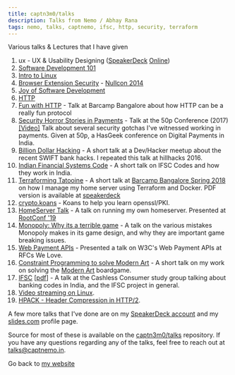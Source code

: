 ```yaml
---
title: captn3m0/talks
description: Talks from Nemo / Abhay Rana
tags: nemo, talks, captnemo, ifsc, http, security, terraform
---
```

Various talks & Lectures that I have given

1.  ux - UX & Usability Designing ([SpeakerDeck](https://speakerdeck.com/u/captn3m0/p/ux-and-usability-designing) [Online](https://captnemo.in/talks/ux/ 'Made via Reveal.js'))
2.  [Software Development 101](https://speakerdeck.com/u/captn3m0/p/software-development-101 'Internal talk at SDSLabs')
3.  [Intro to Linux](https://speakerdeck.com/captn3m0/linux-user-group-intro-meet-august-2013 'A very basic intro to linux')
4.  [Browser Extension Security](https://speakerdeck.com/captn3m0/browser-extension-security) - [Nullcon 2014](https://github.com/captn3m0/nullcon2014 'Source code and more details')
5.  [Joy of Software Development](https://captnemo.in/talks/josd/ 'Open lecture about getting started with Software Development')
6.  [HTTP](https://speakerdeck.com/captn3m0/http-an-insight-into-the-worlds-most-used-protocol 'Internal talk at SDSLabs')
7.  [Fun with HTTP](http://slides.com/captn3m0/fun-with-http) - Talk at Barcamp Bangalore about how HTTP can be a really fun protocol
8.  [Security Horror Stories in Payments](https://speakerdeck.com/captn3m0/security-horror-stories-in-payments) - Talk at the 50p Conference (2017) [[Video]](https://www.youtube.com/watch?v=_M-cftlhYKI) Talk about several security gotchas I've witnessed working in payments. Given at 50p, a HasGeek conference on Digital Payments in India.
9.  [Billion Dollar Hacking](https://speakerdeck.com/captn3m0/billion-dollar-hacking) - A short talk at a Dev/Hacker meetup about the recent SWIFT bank hacks. I repeated this talk at hillhacks 2016.
10. [Indian Financial Systems Code](http://slides.com/captn3m0/indian-financial-systems-code#/) - A short talk on IFSC Codes and how they work in India.
11. [Terraforming Tatooine](https://www.beautiful.ai/deck/-L4w5j_sJ9XkKnzf1OXt) - A short talk at [Barcamp Bangalore Spring 2018](https://barcampbangalore.com/bcb/bcb-spring-2018/terraform-docker-nemo) on how I manage my home server using Terraform and Docker. PDF version is available at [speakerdeck](https://speakerdeck.com/captn3m0/terraforming-tatooine)
12. [crypto.koans](/talks/crypto.koans/) - Koans to help you learn openssl/PKI.
13. [HomeServer Talk](/talks/hs/) - A talk on running my own homeserver. Presented at [RootConf '19](https://rootconf.in)
14. [Monopoly: Why its a terrible game](https://slides.com/captn3m0/monopoly) - A talk on the various mistakes Monopoly makes in its game design, and why they are important game breaking issues.
15. [Web Payment APIs](/talks/webpayments/) - Presented a talk on W3C's Web Payment APIs at RFCs We Love.
16. [Constraint Programming to solve Modern Art](https://docs.google.com/presentation/d/1d4C3kDONasnhOCVLpz8RDQpEH-7haG7pRJnc9E3njL4/edit?usp=sharing) - A short talk on my work on solving the [Modern Art](https://github.captnemo.in/modernart) boardgame.
17. [IFSC](/ifsc/) [[pdf](ifsc.pdf)] - A talk at the Cashless Consumer study group talking about banking codes in India, and the IFSC project in general.
18. [Video streaming on Linux](/talks/v4l.html).
19. [HPACK - Header Compression in HTTP/2](/talks/hpack/).

A few more talks that I've done are on my [SpeakerDeck account](https://speakerdeck.com/captn3m0) and my [slides.com](https://slides.com/captn3m0/) profile page.

Source for most of these is available on the [captn3m0/talks](https://github.com/captn3m0/talks) repository. If you have any questions regarding any of the talks, feel free to reach out at <talks@captnemo.in>.

Go back to [my website](https://captnemo.in)